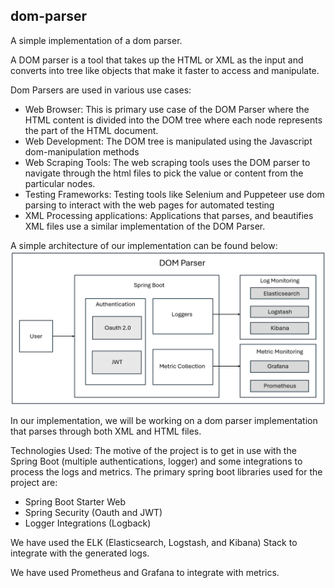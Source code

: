 ## dom-parser
A simple implementation of a dom parser.

A DOM parser is a tool that takes up the HTML or XML as the input and converts into tree like objects that make it faster to access and manipulate.

Dom Parsers are used in various use cases:
- Web Browser: This is primary use case of the DOM Parser where the HTML content is divided into the DOM tree where each node represents the part of the HTML document.
- Web Development: The DOM tree is manipulated using the Javascript dom-manipulation methods
- Web Scraping Tools: The web scraping tools uses the DOM parser to navigate through the html files to pick the value or content from the particular nodes.
- Testing Frameworks: Testing tools like Selenium and Puppeteer use dom parsing to interact with the web pages for automated testing
- XML Processing applications: Applications that parses, and beautifies XML files use a similar implementation of the DOM Parser.

A simple architecture of our implementation can be found below: 
![Architecture Diagram](dom-parser-architecture.png)

In our implementation, we will be working on a dom parser implementation that parses through both XML and HTML files.

Technologies Used:
The motive of the project is to get in use with the Spring Boot (multiple authentications, logger) and some integrations to process the logs and metrics. 
The primary spring boot libraries used for the project are:
- Spring Boot Starter Web
- Spring Security (Oauth and JWT)
- Logger Integrations (Logback)

We have used the ELK (Elasticsearch, Logstash, and Kibana) Stack to integrate with the generated logs.

We have used Prometheus and Grafana to integrate with metrics.

